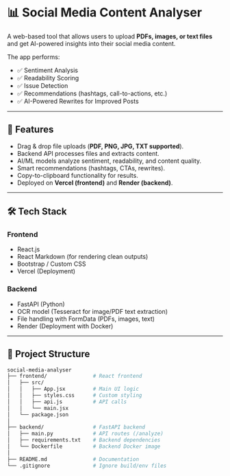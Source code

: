 # 📊 Social Media Content Analyser

A web-based tool that allows users to upload **PDFs, images, or text files** and get AI-powered insights into their social media content.  

The app performs:  
- ✅ Sentiment Analysis  
- ✅ Readability Scoring  
- ✅ Issue Detection  
- ✅ Recommendations (hashtags, call-to-actions, etc.)  
- ✅ AI-Powered Rewrites for Improved Posts  

---

## 🚀 Features
- Drag & drop file uploads (**PDF, PNG, JPG, TXT supported**).  
- Backend API processes files and extracts content.  
- AI/ML models analyze sentiment, readability, and content quality.  
- Smart recommendations (hashtags, CTAs, rewrites).  
- Copy-to-clipboard functionality for results.  
- Deployed on **Vercel (frontend)** and **Render (backend)**.  

---

## 🛠️ Tech Stack

### **Frontend**
- React.js  
- React Markdown (for rendering clean outputs)  
- Bootstrap / Custom CSS  
- Vercel (Deployment)  

### **Backend**
- FastAPI (Python)  
- OCR model (Tesseract for image/PDF text extraction)  
- File handling with FormData (PDFs, images, text)  
- Render (Deployment with Docker)  

---

## 📂 Project Structure

```bash
social-media-analyser
├── frontend/               # React frontend
│   ├── src/
│   │   ├── App.jsx         # Main UI logic
│   │   ├── styles.css      # Custom styling
│   │   ├── api.js          # API calls
│   │   └── main.jsx
│   └── package.json
│
├── backend/                # FastAPI backend
│   ├── main.py             # API routes (/analyze)
│   ├── requirements.txt    # Backend dependencies
│   └── Dockerfile          # Backend Docker image
│
├── README.md               # Documentation
└── .gitignore              # Ignore build/env files



